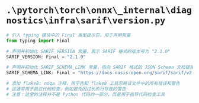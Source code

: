 # `.\pytorch\torch\onnx\_internal\diagnostics\infra\sarif\version.py`

```py
# 引入 typing 模块中的 Final 类型提示符，用于声明常量
from typing import Final

# 声明并初始化 SARIF_VERSION 常量，表示 SARIF 格式的版本号为 "2.1.0"
SARIF_VERSION: Final = "2.1.0"

# 声明并初始化 SARIF_SCHEMA_LINK 常量，指向 SARIF 格式的 JSON Schema 文档链接
SARIF_SCHEMA_LINK: Final = "https://docs.oasis-open.org/sarif/sarif/v2.1.0/cs01/schemas/sarif-schema-2.1.0.json"

# 添加 flake8: noqa 注释，用于告知 flake8 工具忽略该文件中的所有错误和警告
# 这通常用于跳过代码检查，例如避免因过长的行导致的警告
# 注意：这里的注释并不是 Python 代码的一部分，而是用于指导代码检查工具
```